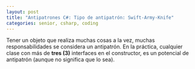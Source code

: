 ```yaml
---
layout: post
title: "Antipatrones C#: Tipo de antipatrón: Swift-Army-Knife"
categories: senior, csharp, coding
---
```


Tener un objeto que realiza <!--more-->muchas cosas a la vez, muchas responsabilidades se considera un antipatrón.
En la práctica, cualquier clase con más de **tres (3)** interfaces en el constructor, es un potencial de antipatrón (aunque no significa que lo sea).
